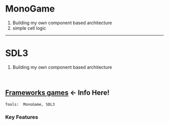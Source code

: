 # MonoGame
1) Building my own component based architecture
2) simple cell logic
---

# SDL3
1) Building my own component based architecture

<br/>

## [Frameworks games](Frameworks%20games) ← Info Here!
```
Tools:  MonoGame, SDL3
```
### Key Features

